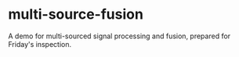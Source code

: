 # multi-source-fusion
A demo for multi-sourced signal processing and fusion, prepared for Friday's inspection.
